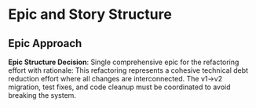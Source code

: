 # Epic and Story Structure

## Epic Approach

**Epic Structure Decision**: Single comprehensive epic for the refactoring effort with rationale: This refactoring represents a cohesive technical debt reduction effort where all changes are interconnected. The v1→v2 migration, test fixes, and code cleanup must be coordinated to avoid breaking the system.
